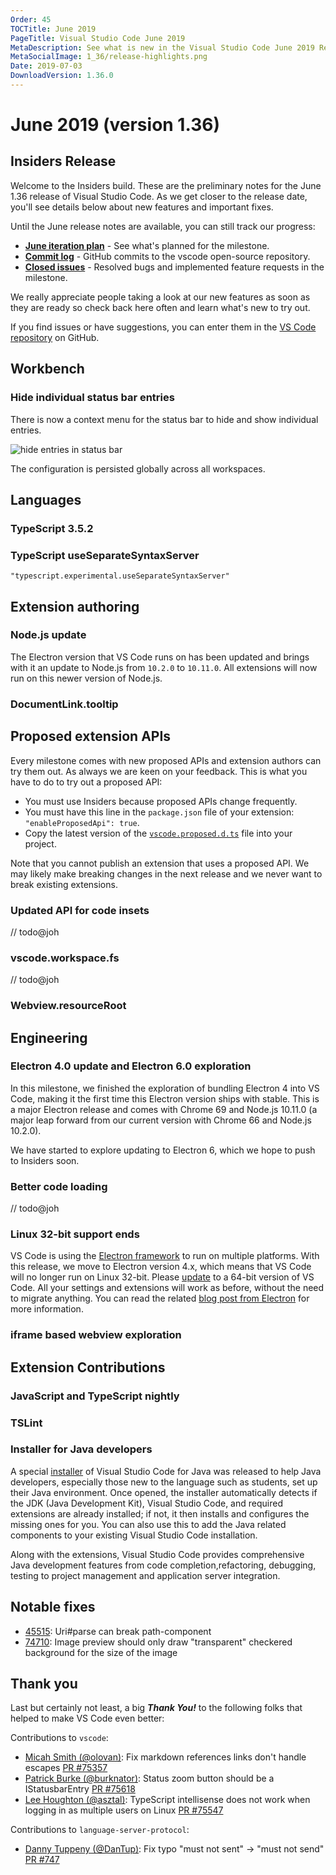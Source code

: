 ```yaml
---
Order: 45
TOCTitle: June 2019
PageTitle: Visual Studio Code June 2019
MetaDescription: See what is new in the Visual Studio Code June 2019 Release (1.36)
MetaSocialImage: 1_36/release-highlights.png
Date: 2019-07-03
DownloadVersion: 1.36.0
---
```

# June 2019 (version 1.36)

<!-- DOWNLOAD_LINKS_PLACEHOLDER -->

## Insiders Release

Welcome to the Insiders build. These are the preliminary notes for the June 1.36 release of Visual Studio Code. As we get closer to the release date, you'll see details below about new features and important fixes.

Until the June release notes are available, you can still track our progress:

* **[June iteration plan](https://github.com/microsoft/vscode/issues/75103)** - See what's planned for the milestone.
* **[Commit log](https://github.com/Microsoft/vscode/commits/master)** - GitHub commits to the vscode open-source repository.
* **[Closed issues](https://github.com/Microsoft/vscode/milestone/95?closed=1)** - Resolved bugs and implemented feature requests in the milestone.

We really appreciate people taking a look at our new features as soon as they are ready so check back here often and learn what's new to try out.

If you find issues or have suggestions, you can enter them in the [VS Code repository](https://github.com/Microsoft/vscode/issues) on GitHub.

## Workbench

### Hide individual status bar entries

There is now a context menu for the status bar to hide and show individual entries.

![hide entries in status bar](images/1_36/status-bar.gif)

The configuration is persisted globally across all workspaces.

## Languages

### TypeScript 3.5.2

<!-- TODO: mjbvz -->

### TypeScript useSeparateSyntaxServer

<!-- TODO: mjbvz -->
`"typescript.experimental.useSeparateSyntaxServer"`

## Extension authoring

### Node.js update

The Electron version that VS Code runs on has been updated and brings with it an update to Node.js from `10.2.0` to `10.11.0`. All extensions will now run on this newer version of Node.js.

### DocumentLink.tooltip

<!-- TODO: mjbvz -->

## Proposed extension APIs

Every milestone comes with new proposed APIs and extension authors can try them out. As always we are keen on your feedback. This is what you have to do to try out a proposed API:

* You must use Insiders because proposed APIs change frequently.
* You must have this line in the `package.json` file of your extension: `"enableProposedApi": true`.
* Copy the latest version of the [`vscode.proposed.d.ts`](https://github.com/Microsoft/vscode/blob/master/src/vs/vscode.proposed.d.ts) file into your project.

Note that you cannot publish an extension that uses a proposed API. We may likely make breaking changes in the next release and we never want to break existing extensions.

### Updated API for code insets

// todo@joh

### vscode.workspace.fs

// todo@joh

### Webview.resourceRoot

<!-- TODO: mjbvz -->

## Engineering

### Electron 4.0 update and Electron 6.0 exploration

In this milestone, we finished the exploration of bundling Electron 4 into VS Code, making it the first time this Electron version ships with stable. This is a major Electron release and comes with Chrome 69 and Node.js 10.11.0 (a major leap forward from our current version with Chrome 66 and Node.js 10.2.0).

We have started to explore updating to Electron 6, which we hope to push to Insiders soon.

### Better code loading

// todo@joh

### Linux 32-bit support ends

VS Code is using the [Electron framework](https://electronjs.org/) to run on multiple platforms. With this release, we move to Electron version 4.x, which means that VS Code will no longer run on Linux 32-bit. Please [update](https://code.visualstudio.com/download) to a 64-bit version of VS Code. All your settings and extensions will work as before, without the need to migrate anything. You can read the related [blog post from Electron](https://electronjs.org/blog/linux-32bit-support) for more information.

### iframe based webview exploration

<!-- TODO mjbvz -->

## Extension Contributions

### JavaScript and TypeScript nightly

<!-- TODO mjbvz -->

### TSLint

<!-- TODO mjbvz -->

### Installer for Java developers

A special [installer](https://aka.ms/vscode-java-installer-win) of Visual Studio Code for Java was released to help Java developers, especially those new to the language such as students, set up their Java environment. Once opened, the installer automatically detects if the JDK (Java Development Kit), Visual Studio Code, and required extensions are already installed; if not, it then installs and configures the missing ones for you. You can also use this to add the Java related components to your existing Visual Studio Code installation.

Along with the extensions, Visual Studio Code provides comprehensive Java development features from code completion,refactoring, debugging, testing to project management and application server integration.


## Notable fixes

* [45515](https://github.com/microsoft/vscode/issues/45515): Uri#parse can break path-component
* [74710](https://github.com/microsoft/vscode/issues/74710): Image preview should only draw "transparent" checkered background for the size of the image

## Thank you

Last but certainly not least, a big *__Thank You!__* to the following folks that helped to make VS Code even better:

Contributions to `vscode`:

* [Micah Smith (@olovan)](https://github.com/Olovan): Fix markdown references links don't handle escapes [PR #75357](https://github.com/microsoft/vscode/pull/75357)
* [Patrick Burke (@burknator)](https://github.com/burknator): Status zoom button should be a IStatusbarEntry [PR #75618](https://github.com/microsoft/vscode/pull/75618)
* [Lee Houghton (@asztal)](https://github.com/asztal): TypeScript intellisense does not work when logging in as multiple users on Linux [PR #75547](https://github.com/microsoft/vscode/pull/75547)

Contributions to `language-server-protocol`:

* [Danny Tuppeny (@DanTup)](https://github.com/DanTup): Fix typo "must not sent" -> "must not send" [PR #747](https://github.com/microsoft/language-server-protocol/pull/747)

<!-- In-product release notes styles.  Do not modify without also modifying regex in gulpfile.common.js -->
<a id="scroll-to-top" role="button" aria-label="scroll to top" href="#"><span class="icon"></span></a>
<link rel="stylesheet" type="text/css" href="css/inproduct_releasenotes.css"/>
